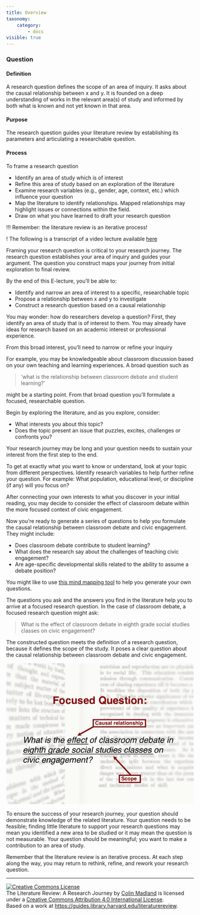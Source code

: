 ```yaml
---
title: Overview
taxonomy:
    category:
        - docs
visible: true
---
```


### Question


#### Definition

A research question defines the scope of an area of inquiry. It asks about the causal relationship between x and y.  It is founded on a deep understanding of works in the relevant area(s) of study and informed by both what is known and not yet known in that area.

#### Purpose

The research question guides your literature review by establishing its parameters and articulating a researchable question.

#### Process

To frame a research question

- Identify an area of study which is of interest
- Refine this area of study based on an exploration of the literature
-  Examine research variables (e.g., gender, age, context, etc.)  which influence your question
-  Map the literature to identify relationships. Mapped relationships may highlight issues or connections within the field.
-  Draw on what you have learned to draft your research question

!!! Remember: the literature review is an iterative process!

! The following is a transcript of a video lecture available [here](http://gseacademic.harvard.edu/~instruct/gutman_library/litreview/question/player.html)

Framing your research question is critical to your research journey. The research question establishes your area of inquiry and guides your argument. The question you construct maps your journey from initial exploration to final review.

By the end of this E-lecture, you’ll be able to:
- Identify and narrow an area of interest to a specific, researchable topic
- Propose a relationship between x and y to investigate
- Construct a research question based on a causal relationship

You may wonder: how do researchers develop a question? First, they identify an area of study that is of interest to them. You may already have ideas for research based on an academic interest or professional experience.

From this broad interest, you’ll need to narrow or refine your inquiry

For example, you may be knowledgeable about classroom discussion based on your own teaching and learning experiences. A broad question such as

>‘what is the relationship between classroom debate and student learning?’

might be a starting point. From that broad question you’ll formulate a focused, researchable question.

Begin by exploring the literature, and as you explore, consider:
- What interests you about this topic?
- Does the topic present an issue that puzzles, excites, challenges or confronts you?

Your research journey may be long and your question needs to sustain your interest from the first step to the end.

To get at exactly what you want to know or understand, look at your topic from different perspectives. Identify research variables to help further refine your question. For example: What population, educational level, or discipline (if any) will you focus on?

After connecting your own interests to what you discover in your initial reading, you may decide to consider the effect of classroom debate within the more focused context of civic engagement.

Now you’re ready to generate a series of questions to help you formulate the causal relationship between classroom debate and civic engagement. They might include:
- Does classroom debate contribute to student learning?
- What does the research say about the challenges of teaching civic engagement?
- Are age-specific developmental skills related to the ability to assume a debate position?

You might like to use [this mind mapping tool](http://www.library.arizona.edu/help/tutorials/mindMap/index.php) to help you generate your own questions.

The questions you ask and the answers you find in the literature help you to arrive at a focused research question. In the case of classroom debate, a focused research question might ask:
> What is the effect of classroom debate in eighth grade social studies classes on civic engagement?

The constructed question meets the definition of a research question, because it defines the scope of the study. It poses a clear question about the causal relationship between classroom debate and civic engagement.

![](handoutofslides_question.jpg)

To ensure the success of your research journey, your question should demonstrate knowledge of the related literature. Your question needs to be feasible; finding little literature to support your research questions may mean you identified a new area to be studied or it may mean the question is not measurable. Your question should be meaningful; you want to make a contribution to an area of study.

Remember that the literature review is an iterative process. At each step along the way, you may return to rethink, refine, and rework your research question.

---

<a rel="license" href="http://creativecommons.org/licenses/by/4.0/"><img alt="Creative Commons License" style="border-width:0" src="https://i.creativecommons.org/l/by/4.0/88x31.png" /></a><br /><span xmlns:dct="http://purl.org/dc/terms/" property="dct:title">The Literature Review: A Research Journey</span> by <a xmlns:cc="http://creativecommons.org/ns#" href="https://lit.madland.ca/home/how-to-lit-review" property="cc:attributionName" rel="cc:attributionURL">Colin Madland</a> is licensed under a <a rel="license" href="http://creativecommons.org/licenses/by/4.0/">Creative Commons Attribution 4.0 International License</a>.<br />Based on a work at <a xmlns:dct="http://purl.org/dc/terms/" href="https://guides.library.harvard.edu/literaturereview" rel="dct:source">https://guides.library.harvard.edu/literaturereview</a>.
